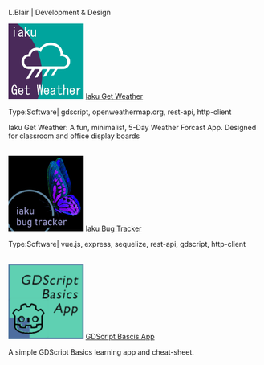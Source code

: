 L.Blair | Development &amp; Design

<img src="images/icon_512.png" alt="" width="150px"/>
<a href="https://lenardblair.github.io/get_weather" target="_blank">Iaku Get Weather</a>
<p>Type:Software| gdscript, openweathermap.org, rest-api, http-client</p>
<p>Iaku Get Weather: A fun, minimalist, 5-Day Weather Forcast App. Designed for classroom and office display boards</p>
<br>

<img src="images/bug_tracker_icon_512.png" alt="" width="150px"/>
<a href="https://github.com/lenardblair/iaku_bug_tracker" target="_blank">Iaku Bug Tracker</a>
<p>Type:Software| vue.js, express, sequelize, rest-api, gdscript, http-client</p>

<br>

<img src="images/logo.png" alt="" width="150px"/>
<a href="https://tools-and-projects.itch.io/gdscript-basics-app" target="_blank">GDScript Bascis App</a>
<p>A simple GDScript Basics learning app and cheat-sheet. </p>




